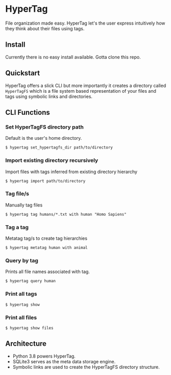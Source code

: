# HyperTag

File organization made easy. HyperTag let's the user express intuitively how they think about their files using tags.

## Install
Currently there is no easy install available. Gotta clone this repo.

## Quickstart
HyperTag offers a slick CLI but more importantly it creates a directory called ```HyperTagFS``` which is a file system based representation of your files and tags using symbolic links and directories.

## CLI Functions

### Set HyperTagFS directory path
Default is the user's home directory.

```$ hypertag set_hypertagfs_dir path/to/directory```

### Import existing directory recursively
Import files with tags inferred from existing directory hierarchy

```$ hypertag import path/to/directory```

### Tag file/s
Manually tag files

```$ hypertag tag humans/*.txt with human "Homo Sapiens"```

### Tag a tag
Metatag tag/s to create tag hierarchies

```$ hypertag metatag human with animal```

### Query by tag
Prints all file names associated with tag.

```$ hypertag query human```

### Print all tags

```$ hypertag show```

### Print all files

```$ hypertag show files```

## Architecture
- Python 3.8 powers HyperTag.
- SQLite3 serves as the meta data storage engine.
- Symbolic links are used to create the HyperTagFS directory structure.
